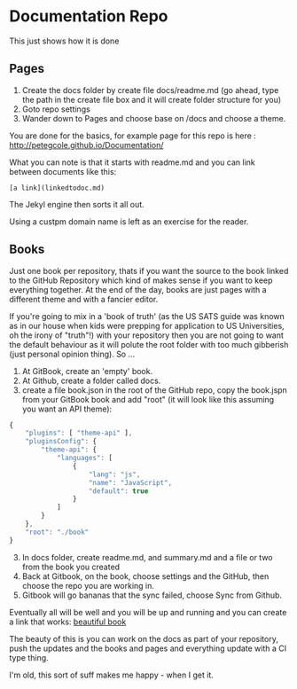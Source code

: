 # Documentation Repo
This just shows how it is done

## Pages
1. Create the docs folder by create file docs/readme.md (go ahead, type the path in the create file box and it will create folder structure for you)
2. Goto repo settings
3. Wander down to Pages and choose base on /docs and choose a theme.

You are done for the basics, for example page for this repo is here : http://petegcole.github.io/Documentation/

What you can note is that it starts with readme.md and you can link between documents like this:

```
[a link](linkedtodoc.md)
```
The Jekyl engine then sorts it all out.

Using a custpm domain name is left as an exercise for the reader.

## Books

Just one book per repository, thats if you want the source to the book linked to the GitHub Repository which kind of makes sense if you want to keep everything together. At the end of the day, books are just pages with a different theme and with a fancier editor. 

If you're going to mix in a 'book of truth' (as the US SATS guide was known as in our house when kids were prepping for application to US Universities, oh the irony of "truth"!) with your repository then you are not going to want the default behaviour as it will polute the root folder with too much gibberish (just  personal opinion thing). So ...

1. At GitBook, create an 'empty' book.
2. At Github, create a folder called docs.
2. create a file book.json in the root of the GitHub repo, copy the book.jspn from your GitBook book and add "root" (it will look like this assuming you want an API theme):
```js
{
    "plugins": [ "theme-api" ],
    "pluginsConfig": {
        "theme-api": {
            "languages": [
                {
                    "lang": "js",
                    "name": "JavaScript",
                    "default": true
                }
            ]
        }
    },
    "root": "./book"
}
```
3. In docs folder, create readme.md, and summary.md and a file or two from the book you created
4. Back at Gitbook, on the book, choose settings and the GitHub, then choose the repo you are working in.
5. Gitbook will go bananas that the sync failed, choose Sync from Github. 

Eventually all will be well and you will be up and running and you can create a link that works: [beautiful book](https://petegcole.gitbooks.io/api-book-on-github/)

The beauty of this is you can work on the docs as part of your repository, push the updates and the books and pages and everything update with a CI type thing.

I'm old, this sort of suff makes me happy - when I get it.





